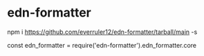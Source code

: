 # edn-formatter



npm i https://github.com/everruler12/edn-formatter/tarball/main -s

const edn_formatter = require('edn-formatter').edn_formatter.core